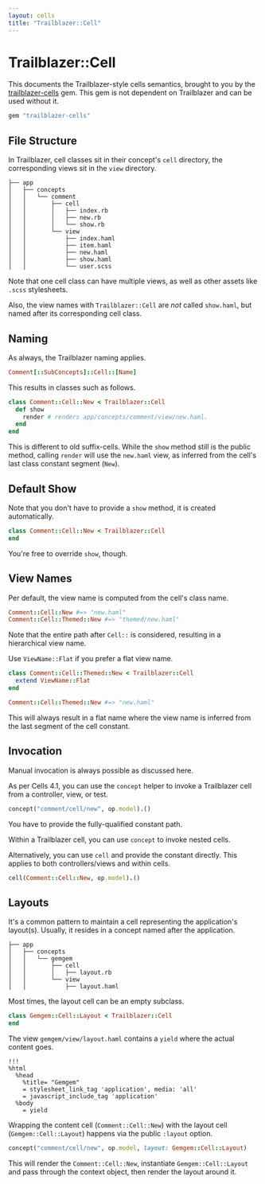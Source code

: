 ```yaml
---
layout: cells
title: "Trailblazer::Cell"
---
```


# Trailblazer::Cell

This documents the Trailblazer-style cells semantics, brought to you by the [trailblazer-cells](https://github.com/trailblazer/trailblazer-cells) gem. This gem is not dependent on Trailblazer and can be used without it.

```ruby
gem "trailblazer-cells"
```

## File Structure

In Trailblazer, cell classes sit in their concept's `cell` directory, the corresponding views sit in the `view` directory.

```
├── app
│   ├── concepts
│   │   └── comment
│   │       ├── cell
│   │       │   ├── index.rb
│   │       │   ├── new.rb
│   │       │   └── show.rb
│   │       └── view
│   │           ├── index.haml
│   │           ├── item.haml
│   │           ├── new.haml
│   │           ├── show.haml
│   │           └── user.scss

```

Note that one cell class can have multiple views, as well as other assets like `.scss` stylesheets.

Also, the view names with `Trailblazer::Cell` are *not* called `show.haml`, but named after its corresponding cell class.

## Naming

As always, the Trailblazer naming applies.

```ruby
Comment[::SubConcepts]::Cell::[Name]
```

This results in classes such as follows.


```ruby
class Comment::Cell::New < Trailblazer::Cell
  def show
    render # renders app/concepts/comment/view/new.haml.
  end
end
```

This is different to old suffix-cells. While the `show` method still is the public method, calling `render` will use the `new.haml` view, as inferred from the cell's last class constant segment (`New`).

## Default Show

Note that you don't have to provide a `show` method, it is created automatically.

```ruby
class Comment::Cell::New < Trailblazer::Cell
end
```

You're free to override `show`, though.

## View Names

Per default, the view name is computed from the cell's class name.

```ruby
Comment::Cell::New #=> "new.haml"
Comment::Cell::Themed::New #=> "themed/new.haml"
```

Note that the entire path after `Cell::` is considered, resulting in a hierarchical view name.

Use `ViewName::Flat` if you prefer a flat view name.

```ruby
class Comment::Cell::Themed::New < Trailblazer::Cell
  extend ViewName::Flat
end

Comment::Cell::Themed::New #=> "new.haml"
```

This will always result in a flat name where the view name is inferred from the last segment of the cell constant.

## Invocation

Manual invocation is always possible as discussed here.

As per Cells 4.1, you can use the `concept` helper to invoke a Trailblazer cell from a controller, view, or test.

```ruby
concept("comment/cell/new", op.model).()
```

You have to provide the fully-qualified constant path.

Within a Trailblazer cell, you can use `concept` to invoke nested cells.

Alternatively, you can use `cell` and provide the constant directly. This applies to both controllers/views and within cells.

```ruby
cell(Comment::Cell::New, op.model).()
```

## Layouts

It's a common pattern to maintain a cell representing the application's layout(s). Usually, it resides in a concept named after the application.

```
├── app
│   ├── concepts
│   │   └── gemgem
│   │       ├── cell
│   │       │   ├── layout.rb
│   │       └── view
│   │           ├── layout.haml
```

Most times, the layout cell can be an empty subclass.

```ruby
class Gemgem::Cell::Layout < Trailblazer::Cell
end
```

The view `gemgem/view/layout.haml` contains a `yield` where the actual content goes.

```
!!!
%html
  %head
    %title= "Gemgem"
    = stylesheet_link_tag 'application', media: 'all'
    = javascript_include_tag 'application'
  %body
    = yield
```

Wrapping the content cell (`Comment::Cell::New`) with the layout cell (`Gemgem::Cell::Layout`) happens via the public `:layout` option.

```ruby
concept("comment/cell/new", op.model, layout: Gemgem::Cell::Layout)
```

This will render the `Comment::Cell::New`, instantiate `Gemgem::Cell::Layout` and pass through the context object, then render the layout around it.
